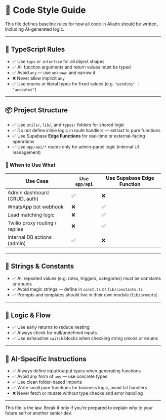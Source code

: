 # 🧼 Code Style Guide

This file defines baseline rules for how all code in Aliado should be written, including AI-generated logic.

---

## 🧠 TypeScript Rules

- ✅ Use `type` or `interface` for all object shapes
- ✅ All function arguments and return values must be typed
- ✅ Avoid `any` — use `unknown` and narrow it
- ❌ Never allow implicit `any`
- ✅ Use enums or literal types for fixed values (e.g. `"pending" | "accepted"`)

---

## 📦 Project Structure

- ✅ Use `utils/`, `lib/`, and `types/` folders for shared logic
- ✅ Do not define inline logic in route handlers — extract to pure functions
- ✅ Use Supabase **Edge Functions** for real-time or external-facing operations
- ✅ Use `app/api/*` routes only for admin-panel logic (internal UI management)

### 📍 When to Use What

| Use Case                       | Use `app/api` | Use Supabase Edge Function |
| ------------------------------ | ------------- | -------------------------- |
| Admin dashboard (CRUD, auth)   | ✅            | ❌                         |
| WhatsApp bot webhook           | ❌            | ✅                         |
| Lead matching logic            | ❌            | ✅                         |
| Twilio proxy routing / replies | ❌            | ✅                         |
| Internal DB actions (admin)    | ✅            | ❌                         |

---

## 💬 Strings & Constants

- ✅ All repeated values (e.g. roles, triggers, categories) must be constants or enums
- ✅ Avoid magic strings — define in `const.ts` or `lib/constants.ts`
- ✅ Prompts and templates should live in their own module (`lib/prompts`)

---

## 🚦 Logic & Flow

- ✅ Use early returns to reduce nesting
- ✅ Always check for null/undefined inputs
- ✅ Use exhaustive `switch` blocks when checking string unions or enums

---

## 🤖 AI-Specific Instructions

- ✅ Always define input/output types when generating functions
- ✅ Avoid any form of `any` — use concrete types
- ✅ Use clean folder-based imports
- ✅ Write small pure functions for business logic, avoid fat handlers
- ❌ Never fetch or mutate without type checks and error handling

---

This file is the law. Break it only if you’re prepared to explain why to your future self or another senior dev.
